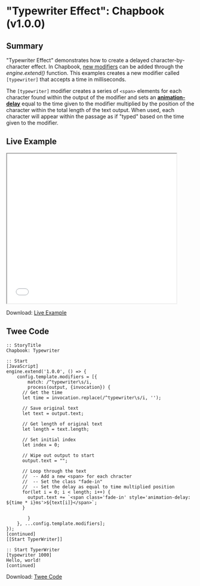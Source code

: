 # "Typewriter Effect": Chapbook (v1.0.0)

## Summary

"Typewriter Effect" demonstrates how to create a delayed character-by-character effect. In Chapbook, [new modifiers](https://klembot.github.io/chapbook/guide/advanced/adding-custom-modifiers.html) can be added through the *engine.extend()* function. This examples creates a new modifier called `[typewriter]` that accepts a time in milliseconds.

The `[typewriter]` modifier creates a series of `<span>` elements for each character found within the output of the modifier and sets an **[animation-delay](https://developer.mozilla.org/en-US/docs/Web/CSS/animation-delay)** equal to the time given to the modifier multiplied by the position of the character within the total length of the text output. When used, each character will appear within the passage as if "typed" based on the time given to the modifier.

## Live Example

<section>
<iframe src="chapbook_typewriter_example.html" height=400 width=90%></iframe>

Download: <a href="chapbook_typewriter_example.html" target="_blank">Live Example</a>
</section>

## Twee Code

```twee
:: StoryTitle
Chapbook: Typewriter

:: Start
[JavaScript]
engine.extend('1.0.0', () => {
    config.template.modifiers = [{
        match: /^typewriter\s/i,
        process(output, {invocation}) {
      // Get the time
      let time = invocation.replace(/^typewriter\s/i, '');

      // Save original text
      let text = output.text;

      // Get length of original text
      let length = text.length;

      // Set initial index
      let index = 0;

      // Wipe out output to start
      output.text = "";

      // Loop through the text
      //  -- Add a new <span> for each chracter
      //  -- Set the class "fade-in"
      //  -- Set the delay as equal to time multiplied position
      for(let i = 0; i < length; i++) {
        output.text += `<span class='fade-in' style='animation-delay: ${time * i}ms'>${text[i]}</span>`;
      }

        }
    }, ...config.template.modifiers];
});
[continued]
[[Start TyperWriter]]

:: Start TyperWriter
[typewriter 1000]
Hello, world!
[continued]

```

Download: <a href="chapbook_typewriter_twee.txt" target="_blank">Twee Code</a>

